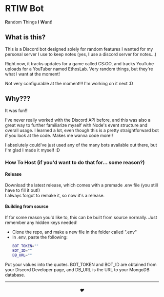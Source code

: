 # RTIW Bot
**R**andom **T**hings **I** **W**ant!

## What is this?
This is a Discord bot designed solely for random features I wanted
for my personal server I use to keep notes (yes, I use a discord server for notes...)

Right now, it tracks updates for a game called CS:GO, and tracks YouTube uploads for a 
YouTuber named EthosLab. Very random things, but they're what I want at the moment!

Not very configurable at the moment!!! I'm working on it next :D

## Why???
It was fun!!

I've never really worked with the Discord API before, and this was also a great way 
to further familiarize myself with Node's event structure and overall usage. I learned
a lot, even though this is a pretty straightforward bot if you look at the code. Makes me wanna code more!!

I absolutely could've just used any of the many bots available out there, but I'm glad I made it myself :D

### How To Host (if you'd want to do that for... some reason?)
#### Release
Download the latest release, which comes with a premade .env file (you still have to fill it out!)<br>
I always forgot to remake it, so now it's a release.

#### Building from source
If for some reason you'd like to, this can be built from source normally. Just remember any hidden keys needed!
- Clone the repo, and make a new file in the folder called ".env"
- In .env, paste the following:
    ```bash
    BOT_TOKEN=""
    BOT_ID=""
    DB_URL=""
    ```
Put your values into the quotes. BOT_TOKEN and BOT_ID are obtained from your Discord Developer page, and DB_URL is the URL to your MongoDB database.


---
<h6 align="center">❤️</h6>
